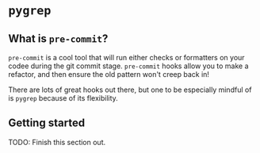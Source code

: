 # `pygrep`

## What is `pre-commit`?

`pre-commit` is a cool tool that will run either checks or formatters on your codee during the git commit stage. `pre-commit` hooks allow you to make a refactor, and then ensure the old pattern won't creep back in!

There are lots of great hooks out there, but one to be especially mindful of is `pygrep` because of its flexibility.

## Getting started

TODO: Finish this section out.
